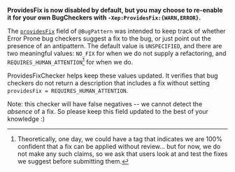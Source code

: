 **ProvidesFix is now disabled by default, but you may choose to re-enable it for
your own BugCheckers with `-Xep:ProvidesFix:{WARN,ERROR}`.**

The [`providesFix`][annotation] field of `@BugPattern` was intended to keep
track of whether Error Prone bug checkers suggest a fix to the bug, or just
point out the presence of an antipattern. The default value is `UNSPECIFIED`,
and there are two meaningful values: `NO_FIX` for when we do not supply a
refactoring, and `REQUIRES_HUMAN_ATTENTION`[^1] for when we do.

ProvidesFixChecker helps keep these values updated. It verifies that bug
checkers do not return a description that includes a fix without setting
`providesFix = REQUIRES_HUMAN_ATTENTION`.

Note: this checker will have false negatives -- we cannot detect the *absence*
of a fix. So please keep this field updated to the best of your knowledge :)

[annotation]: https://github.com/google/error-prone/blob/4d7b19f3cb7b46a931856b0c3ca8b1f37c57508f/annotation/src/main/java/com/google/errorprone/BugPattern.java#L129-L135

[^1]: Theoretically, one day, we could have a tag that indicates we are 100%
    confident that a fix can be applied without review... but for now, we do
    not make any such claims, so we ask that users look at and test the fixes
    we suggest before submitting them.
